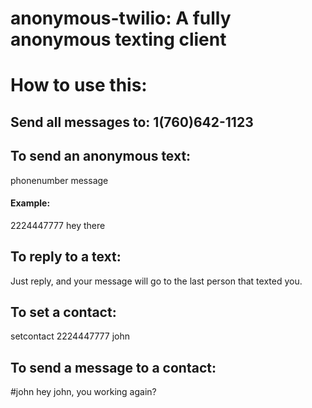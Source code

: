 anonymous-twilio: A fully anonymous texting client
================

# How to use this:

## Send all messages to: 1(760)642-1123

## To send an anonymous text: 

phonenumber message

#### Example: 

2224447777 hey there 

## To reply to a text:

Just reply, and your message will go to the last person that texted you.

## To set a contact:

setcontact 2224447777 john

## To send a message to a contact:

<p>#john hey john, you working again?</p>

